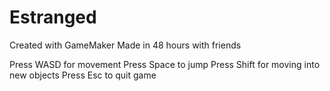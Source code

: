 Estranged
=========

Created with GameMaker
Made in 48 hours with friends

Press WASD for movement
Press Space to jump
Press Shift for moving into new objects
Press Esc to quit game
